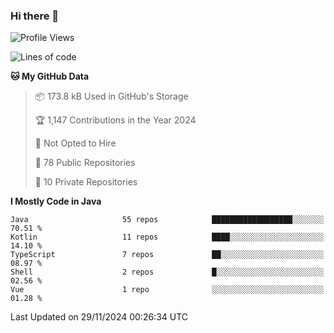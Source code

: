### Hi there 👋


<!--START_SECTION:waka-->
![Profile Views](http://img.shields.io/badge/Profile%20Views-0-blue)

![Lines of code](https://img.shields.io/badge/From%20Hello%20World%20I%27ve%20Written-2.9%20million%20lines%20of%20code-blue)

**🐱 My GitHub Data** 

> 📦 173.8 kB Used in GitHub's Storage 
 > 
> 🏆 1,147 Contributions in the Year 2024
 > 
> 🚫 Not Opted to Hire
 > 
> 📜 78 Public Repositories 
 > 
> 🔑 10 Private Repositories 
 > 
**I Mostly Code in Java** 

```text
Java                     55 repos            ██████████████████░░░░░░░   70.51 % 
Kotlin                   11 repos            ████░░░░░░░░░░░░░░░░░░░░░   14.10 % 
TypeScript               7 repos             ██░░░░░░░░░░░░░░░░░░░░░░░   08.97 % 
Shell                    2 repos             █░░░░░░░░░░░░░░░░░░░░░░░░   02.56 % 
Vue                      1 repo              ░░░░░░░░░░░░░░░░░░░░░░░░░   01.28 % 
```




 Last Updated on 29/11/2024 00:26:34 UTC
<!--END_SECTION:waka-->
